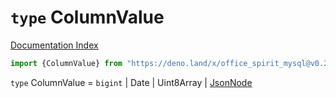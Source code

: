 # `type` ColumnValue

[Documentation Index](../README.md)

```ts
import {ColumnValue} from "https://deno.land/x/office_spirit_mysql@v0.23.0/mod.ts"
```

`type` ColumnValue = `bigint` | Date | Uint8Array | [JsonNode](../type.JsonNode/README.md)